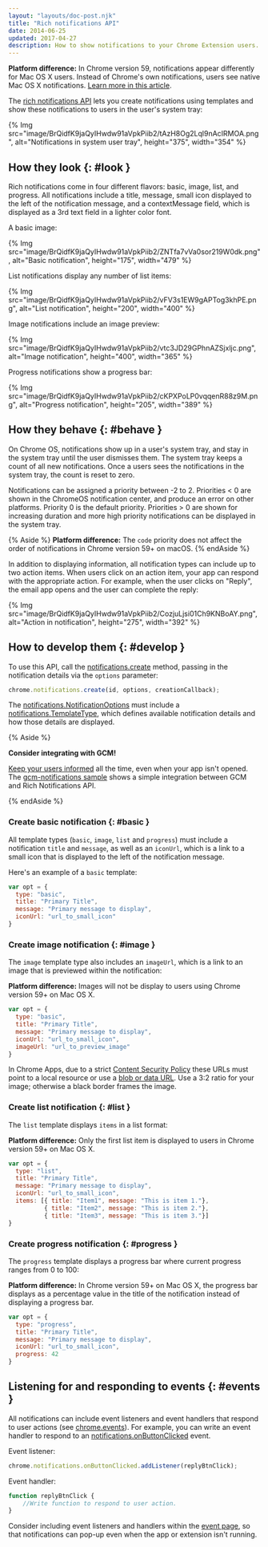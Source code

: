 ```yaml
---
layout: "layouts/doc-post.njk"
title: "Rich notifications API"
date: 2014-06-25
updated: 2017-04-27
description: How to show notifications to your Chrome Extension users.
---
```


<div class="aside aside--note"><strong>Platform difference:</strong> In Chrome version 59, notifications appear differently for Mac OS X users. Instead of Chrome's own notifications, users see native Mac OS X notifications. <a href="https://developers.google.com/web/updates/2017/04/native-mac-os-notifications">Learn more in this article</a>.</div>

The [rich notifications API][2] lets you create notifications using templates and show these
notifications to users in the user's system tray:

{% Img src="image/BrQidfK9jaQyIHwdw91aVpkPiib2/tAzH8Og2Lql9nAcIRMOA.png",
       alt="Notifications in system user tray", height="375", width="354" %}

## How they look {: #look }

Rich notifications come in four different flavors: basic, image, list, and progress. All
notifications include a title, message, small icon displayed to the left of the notification
message, and a contextMessage field, which is displayed as a 3rd text field in a lighter color font.

A basic image:

{% Img src="image/BrQidfK9jaQyIHwdw91aVpkPiib2/ZNTfa7vVa0sor219W0dk.png",
       alt="Basic notification", height="175", width="479" %}

List notifications display any number of list items:

{% Img src="image/BrQidfK9jaQyIHwdw91aVpkPiib2/vFV3s1EW9gAPTog3khPE.png",
       alt="List notification", height="200", width="400" %}

Image notifications include an image preview:

{% Img src="image/BrQidfK9jaQyIHwdw91aVpkPiib2/vtc3JD29GPhnAZSjxljc.png",
       alt="Image notification", height="400", width="365" %}

Progress notifications show a progress bar:

{% Img src="image/BrQidfK9jaQyIHwdw91aVpkPiib2/cKPXPoLP0vqqenR88z9M.png",
       alt="Progress notification", height="205", width="389" %}

## How they behave {: #behave }

On Chrome OS, notifications show up in a user's system tray, and stay in the system tray until the
user dismisses them. The system tray keeps a count of all new notifications. Once a users sees the
notifications in the system tray, the count is reset to zero.

Notifications can be assigned a priority between -2 to 2. Priorities < 0 are shown in the ChromeOS
notification center, and produce an error on other platforms. Priority 0 is the default priority.
Priorities > 0 are shown for increasing duration and more high priority notifications can be
displayed in the system tray.

{% Aside %}
**Platform difference:** The `code` priority does not affect the order of notifications in Chrome version 59+ on macOS.
{% endAside %}

In addition to displaying information, all notification types can include up to two action items.
When users click on an action item, your app can respond with the appropriate action. For example,
when the user clicks on "Reply", the email app opens and the user can complete the reply:

{% Img src="image/BrQidfK9jaQyIHwdw91aVpkPiib2/CozjuLjsi01Ch9KNBoAY.png",
       alt="Action in notification", height="275", width="392" %}

## How to develop them {: #develop }

To use this API, call the [notifications.create][3] method, passing in the notification details via
the `options` parameter:

```js
chrome.notifications.create(id, options, creationCallback);
```

The [notifications.NotificationOptions][4] must include a [notifications.TemplateType][5], which
defines available notification details and how those details are displayed.

{% Aside %}

**Consider integrating with GCM!**

[Keep your users informed][6] all the time, even
when your app isn't opened. The [gcm-notifications sample][7] shows a simple
integration between GCM and Rich Notifications API.

{% endAside %}

### Create basic notification {: #basic }

All template types (`basic`, `image`, `list` and `progress`) must include a notification `title` and
`message`, as well as an `iconUrl`, which is a link to a small icon that is displayed to the left of
the notification message.

Here's an example of a `basic` template:

```js
var opt = {
  type: "basic",
  title: "Primary Title",
  message: "Primary message to display",
  iconUrl: "url_to_small_icon"
}
```

### Create image notification {: #image }

The `image` template type also includes an `imageUrl`, which is a link to an image that is previewed
within the notification:

<div class="aside aside--note"><strong>Platform difference:</strong> Images will not be display to users using Chrome version 59+ on Mac OS X.</div>

```js
var opt = {
  type: "basic",
  title: "Primary Title",
  message: "Primary message to display",
  iconUrl: "url_to_small_icon",
  imageUrl: "url_to_preview_image"
}
```

In Chrome Apps, due to a strict [Content Security Policy][8] these URLs must point to a local
resource or use a [blob or data URL][9]. Use a 3:2 ratio for your image; otherwise a black border
frames the image.

### Create list notification {: #list }

The `list` template displays `items` in a list format:

<div class="aside aside--note"><strong>Platform difference:</strong> Only the first list item is displayed to users in Chrome version 59+ on Mac OS X.</div>

```js
var opt = {
  type: "list",
  title: "Primary Title",
  message: "Primary message to display",
  iconUrl: "url_to_small_icon",
  items: [{ title: "Item1", message: "This is item 1."},
          { title: "Item2", message: "This is item 2."},
          { title: "Item3", message: "This is item 3."}]
}
```

### Create progress notification {: #progress }

The `progress` template displays a progress bar where current progress ranges from 0 to 100:

<div class="aside aside--note"><strong>Platform difference:</strong> In Chrome version 59+ on Mac OS X, the progress bar displays as a percentage value in the title of the notification instead of displaying a progress bar.</div>

```js
var opt = {
  type: "progress",
  title: "Primary Title",
  message: "Primary message to display",
  iconUrl: "url_to_small_icon",
  progress: 42
}
```

## Listening for and responding to events {: #events }

All notifications can include event listeners and event handlers that respond to user actions (see
[chrome.events][10]). For example, you can write an event handler to respond to an
[notifications.onButtonClicked][11] event.

Event listener:

```js
chrome.notifications.onButtonClicked.addListener(replyBtnClick);
```

Event handler:

```js
function replyBtnClick {
	//Write function to respond to user action.
}
```

Consider including event listeners and handlers within the [event page][12], so that notifications
can pop-up even when the app or extension isn't running.

[1]: https://developers.google.com/web/updates/2017/04/native-mac-os-notifications
[2]: /docs/extensions/reference/notifications
[3]: /docs/extensions/reference/notifications#method-create
[4]: /docs/extensions/reference/notifications#type-NotificationOptions
[5]: /docs/extensions/reference/notifications#type-TemplateType
[6]: /docs/extensions/reference/gcm
[7]: https://github.com/GoogleChrome/chrome-extensions-samples/tree/master/apps/samples/gcm-notifications
[8]: /docs/apps/contentSecurityPolicy
[9]: /docs/apps/app_external
[10]: /docs/extensions/reference/events
[11]: /docs/extensions/reference/notifications#event-onButtonClicked
[12]: /docs/apps/app_lifecycle#create_event_page
